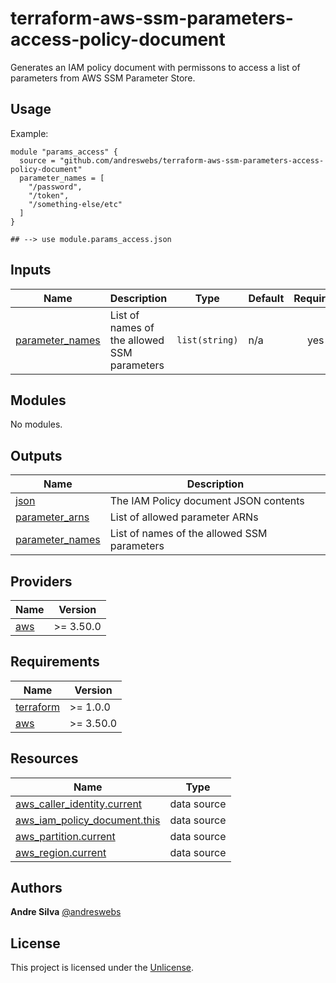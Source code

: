 # terraform-aws-ssm-parameters-access-policy-document

Generates an IAM policy document with permissons to access a list of parameters from AWS SSM Parameter Store.

[//]: # (BEGIN_TF_DOCS)


## Usage

Example:

```hcl
module "params_access" {
  source = "github.com/andreswebs/terraform-aws-ssm-parameters-access-policy-document"
  parameter_names = [
    "/password",
    "/token",
    "/something-else/etc"
  ]
}

## --> use module.params_access.json
```



## Inputs

| Name | Description | Type | Default | Required |
|------|-------------|------|---------|:--------:|
| <a name="input_parameter_names"></a> [parameter\_names](#input\_parameter\_names) | List of names of the allowed SSM parameters | `list(string)` | n/a | yes |

## Modules

No modules.

## Outputs

| Name | Description |
|------|-------------|
| <a name="output_json"></a> [json](#output\_json) | The IAM Policy document JSON contents |
| <a name="output_parameter_arns"></a> [parameter\_arns](#output\_parameter\_arns) | List of allowed parameter ARNs |
| <a name="output_parameter_names"></a> [parameter\_names](#output\_parameter\_names) | List of names of the allowed SSM parameters |

## Providers

| Name | Version |
|------|---------|
| <a name="provider_aws"></a> [aws](#provider\_aws) | >= 3.50.0 |

## Requirements

| Name | Version |
|------|---------|
| <a name="requirement_terraform"></a> [terraform](#requirement\_terraform) | >= 1.0.0 |
| <a name="requirement_aws"></a> [aws](#requirement\_aws) | >= 3.50.0 |

## Resources

| Name | Type |
|------|------|
| [aws_caller_identity.current](https://registry.terraform.io/providers/hashicorp/aws/latest/docs/data-sources/caller_identity) | data source |
| [aws_iam_policy_document.this](https://registry.terraform.io/providers/hashicorp/aws/latest/docs/data-sources/iam_policy_document) | data source |
| [aws_partition.current](https://registry.terraform.io/providers/hashicorp/aws/latest/docs/data-sources/partition) | data source |
| [aws_region.current](https://registry.terraform.io/providers/hashicorp/aws/latest/docs/data-sources/region) | data source |

[//]: # (END_TF_DOCS)


## Authors

**Andre Silva** [@andreswebs](https://github.com/andreswebs)


## License

This project is licensed under the [Unlicense](UNLICENSE.md).
